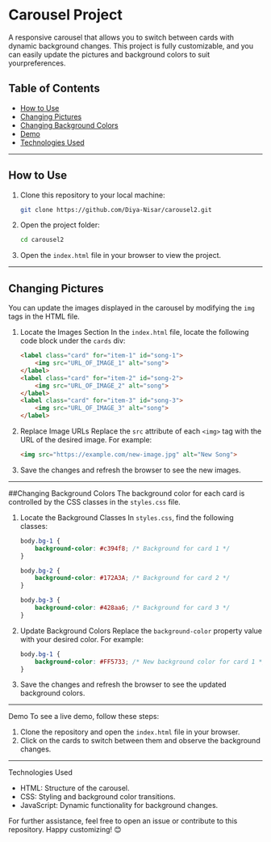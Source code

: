 # Carousel Project

A responsive carousel that allows you to switch between cards with dynamic background changes. This project is fully customizable, and you can easily update the pictures and background colors to suit yourpreferences.



## Table of Contents
- [How to Use](#how-to-use)
- [Changing Pictures](#changing-pictures)
- [Changing Background Colors](#changing-background-colors)
- [Demo](#demo)
- [Technologies Used](#technologies-used)

---

## How to Use
1. Clone this repository to your local machine:
   ```bash
   git clone https://github.com/Diya-Nisar/carousel2.git
   ```
2. Open the project folder:
   ```bash
   cd carousel2
   ```
3. Open the `index.html` file in your browser to view the project.

---

## Changing Pictures
You can update the images displayed in the carousel by modifying the `img` tags in the HTML file.

1. Locate the Images Section
   In the `index.html` file, locate the following code block under the `cards` div:
   ```html
   <label class="card" for="item-1" id="song-1">
       <img src="URL_OF_IMAGE_1" alt="song">
   </label>
   <label class="card" for="item-2" id="song-2">
       <img src="URL_OF_IMAGE_2" alt="song">
   </label>
   <label class="card" for="item-3" id="song-3">
       <img src="URL_OF_IMAGE_3" alt="song">
   </label>
   ```

2. Replace Image URLs
   Replace the `src` attribute of each `<img>` tag with the URL of the desired image. For example:
   ```html
   <img src="https://example.com/new-image.jpg" alt="New Song">
   ```

3. Save the changes and refresh the browser to see the new images.

---

##Changing Background Colors
The background color for each card is controlled by the CSS classes in the `styles.css` file.

1. Locate the Background Classes
   In `styles.css`, find the following classes:
   ```css
   body.bg-1 {
       background-color: #c394f8; /* Background for card 1 */
   }

   body.bg-2 {
       background-color: #172A3A; /* Background for card 2 */
   }

   body.bg-3 {
       background-color: #428aa6; /* Background for card 3 */
   }
   ```

2. Update Background Colors
   Replace the `background-color` property value with your desired color. For example:
   ```css
   body.bg-1 {
       background-color: #FF5733; /* New background color for card 1 */
   }
   ```

3. Save the changes and refresh the browser to see the updated background colors.

---

Demo
To see a live demo, follow these steps:
1. Clone the repository and open the `index.html` file in your browser.
2. Click on the cards to switch between them and observe the background changes.

---

Technologies Used
- HTML: Structure of the carousel.
- CSS: Styling and background color transitions.
- JavaScript: Dynamic functionality for background changes.


For further assistance, feel free to open an issue or contribute to this repository. Happy customizing! 😊
